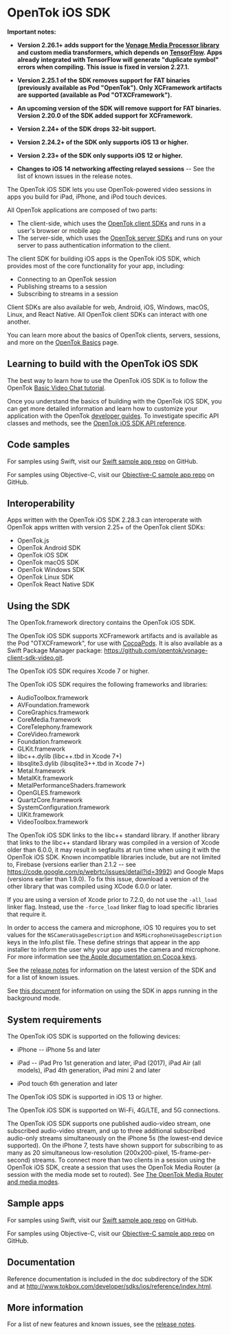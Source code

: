 OpenTok iOS SDK
===============

**Important notes:**

* **Version 2.26.1+ adds support for the
  [Vonage Media Processor library](https://tokbox.com/developer/guides/audio-video/vonage-media-processor)
  and custom media transformers, which depends on [TensorFlow](https://www.tensorflow.org/). Apps already integrated 
  with TensorFlow will generate "duplicate symbol" errors when compiling. This issue is fixed in version 2.27.1.**

* **Version 2.25.1 of the SDK removes support for FAT binaries (previously 
available as Pod "OpenTok").  Only XCFramework artifacts are supported
(available as Pod "OTXCFramework").**

* **An upcoming version of the SDK will remove support for FAT binaries.
Version 2.20.0 of the SDK added support for XCFramework.**

* **Version 2.24+ of the SDK drops 32-bit support.**

* **Version 2.24.2+ of the SDK only supports iOS 13 or higher.**

* **Version 2.23+ of the SDK only supports iOS 12 or higher.**

* **Changes to iOS 14 networking affecting relayed sessions** -- See the
list of known issues in the release notes.

The OpenTok iOS SDK lets you use OpenTok-powered video sessions in apps
you build for iPad, iPhone, and iPod touch devices.

All OpenTok applications are composed of two parts:

* The client-side, which uses the [OpenTok client
  SDKs](https://tokbox.com/developer/sdks/client/) and runs in a user's
  browser or mobile app
* The server-side, which uses the [OpenTok server
  SDKs](https://tokbox.com/developer/sdks/server/) and runs on your server
  to pass authentication information to the client.

The client SDK for building iOS apps is the OpenTok iOS SDK, which provides
most of the core functionality for your app, including:

* Connecting to an OpenTok session
* Publishing streams to a session
* Subscribing to streams in a session

Client SDKs are also available for web, Android, iOS, Windows, macOS, Linux,
and React Native. All OpenTok client SDKs can interact with one another.

You can learn more about the basics of OpenTok clients, servers, sessions, and
more on the [OpenTok Basics](https://tokbox.com/developer/guides/basics/) page.

Learning to build with the OpenTok iOS SDK
------------------------------------------

The best way to learn how to use the OpenTok iOS SDK is to follow the OpenTok
[Basic Video Chat tutorial](https://tokbox.com/developer/tutorials/ios/).

Once you understand the basics of building with the OpenTok iOS SDK, you
can get more detailed information and learn how to customize your application
with the OpenTok [developer guides](https://tokbox.com/developer/guides).
To investigate specific API classes and methods, see the [OpenTok iOS SDK API
reference](https://tokbox.com/developer/sdks/ios/reference/).

Code samples
------------

For samples using Swift, visit our [Swift sample app
repo](https://github.com/opentok/opentok-ios-sdk-samples-swift)
on GitHub.

For samples using Objective-C, visit our [Objective-C sample app
repo](https://github.com/opentok/opentok-ios-sdk-samples)
on GitHub.

Interoperability
----------------

Apps written with the OpenTok iOS SDK 2.28.3 can interoperate with OpenTok apps
written with version 2.25+ of the OpenTok client SDKs:

* OpenTok.js
* OpenTok Android SDK
* OpenTok iOS SDK
* OpenTok macOS SDK
* OpenTok Windows SDK
* OpenTok Linux SDK
* OpenTok React Native SDK

Using the SDK
-------------

The OpenTok.framework directory contains the OpenTok iOS SDK.

The OpenTok iOS SDK supports XCFramework artifacts and is available as the Pod "OTXCFramework", for
use with [CocoaPods](http://cocoapods.org/).  It is also available as a Swift Package Manager
package: https://github.com/opentok/vonage-client-sdk-video.git.

The OpenTok iOS SDK requires Xcode 7 or higher.

The OpenTok iOS SDK requires the following frameworks and libraries:

* AudioToolbox.framework
* AVFoundation.framework
* CoreGraphics.framework
* CoreMedia.framework
* CoreTelephony.framework
* CoreVideo.framework
* Foundation.framework
* GLKit.framework
* libc++.dylib (libc++.tbd in Xcode 7+)
* libsqlite3.dylib (libsqlite3++.tbd in Xcode 7+)
* Metal.framework
* MetalKit.framework
* MetalPerformanceShaders.framework
* OpenGLES.framework
* QuartzCore.framework
* SystemConfiguration.framework
* UIKit.framework
* VideoToolbox.framework

The OpenTok iOS SDK links to the libc++ standard library. If another library
that links to the libc++ standard library was compiled in a version of Xcode
older than 6.0.0, it may result in segfaults at run time when using it with the
OpenTok iOS SDK. Known incompatible libraries include, but are not limited to,
Firebase (versions earlier than 2.1.2 -- see
https://code.google.com/p/webrtc/issues/detail?id=3992) and Google Maps
(versions earlier than 1.9.0). To fix this issue, download a version of the
other library that was compiled using XCode 6.0.0 or later.

If you are using a version of Xcode prior to 7.2.0, do not use the `-all_load`
linker flag. Instead, use the `-force_load` linker flag to load specific
libraries that require it.

In order to access the camera and microphone, iOS 10 requires you to set values
for the `NSCameraUsageDescription` and `NSMicrophoneUsageDescription` keys in
the Info.plist file. These define strings that appear in the app installer to
inform the user why your app uses the camera and microphone. For more
information see [the Apple documentation on Cocoa
keys](https://developer.apple.com/library/content/documentation/General/Reference/InfoPlistKeyReference/Articles/CocoaKeys.html).

See the [release notes](release-notes.md) for information on the latest version
of the SDK and for a list of known issues.

See [this document](http://tokbox.com/developer/sdks/ios/background-state.html)
for information on using the SDK in apps running in the background mode.

System requirements
-------------------

The OpenTok iOS SDK is supported on the following devices:

* iPhone -- iPhone 5s and later

* iPad -- iPad Pro 1st generation and later, iPad (2017), iPad Air (all models),
  iPad 4th generation, iPad mini 2 and later

* iPod touch 6th generation and later

The OpenTok iOS SDK is supported in iOS 13 or higher.

The OpenTok iOS SDK is supported on Wi-Fi, 4G/LTE, and 5G connections.

The OpenTok iOS SDK supports one published audio-video stream, one
subscribed audio-video stream, and up to three additional subscribed
audio-only streams simultaneously on the iPhone 5s (the lowest-end
device supported). On the iPhone 7, tests have shown support for
subscribing to as many as 20 simultaneous low-resolution (200x200-pixel,
15-frame-per-second) streams. To connect more than two clients in a
session using the OpenTok iOS SDK, create a session that uses the OpenTok
Media Router (a session with the media mode set to routed). See
[The OpenTok Media Router and media
modes](http://tokbox.com/developer/guides/create-session/#media-mode).

Sample apps
-----------

For samples using Swift, visit our
[Swift sample app repo](https://github.com/opentok/opentok-ios-sdk-samples-swift) on GitHub.

For samples using Objective-C, visit our
[Objective-C sample app repo](https://github.com/opentok/opentok-ios-sdk-samples) on GitHub.

Documentation
-------------

Reference documentation is included in the doc subdirectory of the SDK and at
<http://www.tokbox.com/developer/sdks/ios/reference/index.html>.

More information
-----------------

For a list of new features and known issues, see the [release notes](release-notes.md).
